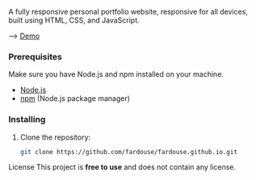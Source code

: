A fully responsive personal portfolio website, responsive for all devices, built using HTML, CSS, and JavaScript.

--> [Demo](https://fardouse.github.io/)

### Prerequisites

Make sure you have Node.js and npm installed on your machine.

- [Node.js](https://nodejs.org/)
- [npm](https://www.npmjs.com/) (Node.js package manager)

### Installing

1. Clone the repository:

   ```bash
   git clone https://github.com/fardouse/fardouse.github.io.git


License
This project is <strong>free to use</strong> and does not contain any license.
